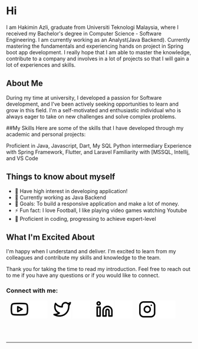 # Hi  
I am Hakimin Azli, graduate from Universiti Teknologi Malaysia, where I received my Bachelor's degree in Computer Science - Software Engineering.  I am currently working as an Analyst(Java Backend). Currently mastering the fundamentals and experiencing hands on project in Spring boot app development. I really hope that I am able to master the knowledge, contribute to a company and involves in a lot of projects so that I will gain a lot of experiences and skills.


## About Me
During my time at university, I developed a passion for Software development, and I've been actively seeking opportunities to learn and grow in this field. I'm a self-motivated and enthusiastic individual who is always eager to take on new challenges and solve complex problems.

##My Skills
Here are some of the skills that I have developed through my academic and personal projects:

Proficient in Java, Javascript, Dart, My SQL
Python intermediary
Experience with Spring Framework, Flutter, and Laravel
Familiarity with [MSSQL, Intellij, and VS Code

## Things to know about myself
- 🔭 Have high interest in developing application!
- 🌱 Currently working as Java Backend
- 🥅 Goals: To build a responsive application and make a lot of money.
- ⚡ Fun fact: I love Football, I like playing video games watching Youtube
- 😬 Proficient in coding, progressing to achieve expert-level 

## What I'm Excited About
I'm happy when I understand and deliver. I'm excited to learn from my colleagues and contribute my skills and knowledge to the team.

Thank you for taking the time to read my introduction. Feel free to reach out to me if you have any questions or if you would like to connect.

### Connect with me:

<!-- [![website](./img/globe-light.svg)](https://codestackr.com#gh-light-mode-only)
[![website](./img/globe-dark.svg)](https://codestackr.com#gh-dark-mode-only) -->
&nbsp;&nbsp;
[![website](./img/youtube-light.svg)](https://www.youtube.com/channel/UCo3Rl86eYuWjNt0niptubqA)
[![website](./img/youtube-dark.svg)](https://www.youtube.com/channel/UCo3Rl86eYuWjNt0niptubqA)
&nbsp;&nbsp;
[![website](./img/twitter-light.svg)](https://twitter.com/hakimin_azli)
[![website](./img/twitter-dark.svg)](https://twitter.com/hakimin_azli)
&nbsp;&nbsp;
[![website](./img/linkedin-light.svg)](https://www.linkedin.com/in/hakiminazli/)
[![website](./img/linkedin-dark.svg)](https://www.linkedin.com/in/hakiminazli/)
&nbsp;&nbsp;
[![website](./img/instagram-light.svg)](https://instagram.com/)
[![website](./img/instagram-dark.svg)](https://instagram.com/)



<br />
<br />


---


<!-- [website]: https://codeSTACKr.com -->
<!-- [course]: http://vsCodeHero.com -->
[twitter]: https://twitter.com/hakimin_azli
[youtube]: https://www.youtube.com/channel/UCo3Rl86eYuWjNt0niptubqA
[instagram]: https://instagram.com/
[linkedin]: https://www.linkedin.com/in/hakiminazli/

